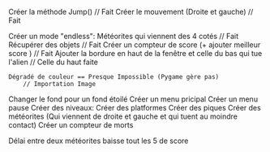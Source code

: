 Créer la méthode Jump() // Fait
Créer le mouvement (Droite et gauche) // Fait


Créer un mode "endless":
	Météorites qui viennent des 4 cotés // Fait
	Récupérer des objets // Fait
		Créer un compteur de score (+ ajouter meilleur score ) // Fait
	Ajouter la bordure en haut de la fenêtre et celle du bas qui tue l'alien // Celle du haut faite


	Dégradé de couleur == Presque Impossible (Pygame gère pas)
	 	// Importation Image

Changer le fond pour un fond étoilé
Créer un menu pricipal
Créer un menu pause
Créer des niveaux:
	Créer des platformes
	Créer des piques
	Créer des météorites (Qui viennent de droite et gauche et qui tuent au moindre contact)
	Créer un compteur de morts

Délai entre deux météorites baisse tout les 5 de score


